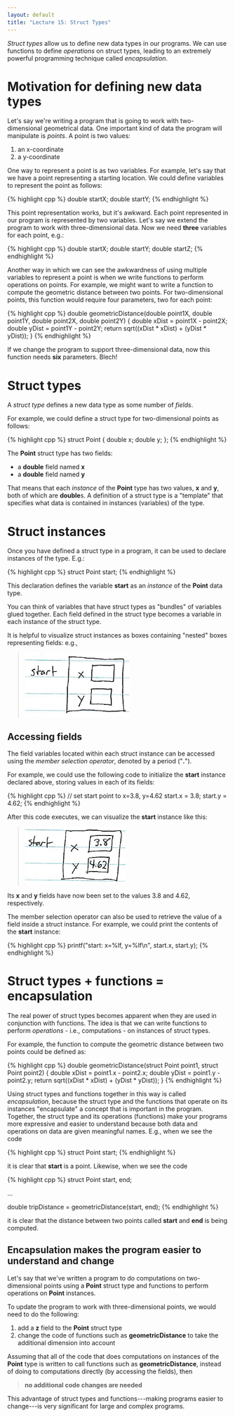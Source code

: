 ```yaml
---
layout: default
title: "Lecture 15: Struct Types"
---
```


*Struct types* allow us to define new data types in our programs. We can use functions to define *operations* on struct types, leading to an extremely powerful programming technique called *encapsulation*.

Motivation for defining new data types
======================================

Let's say we're writing a program that is going to work with two-dimensional geometrical data. One important kind of data the program will manipulate is *points*. A point is two values:

1.  an x-coordinate
2.  a y-coordinate

One way to represent a point is as two variables. For example, let's say that we have a point representing a starting location. We could define variables to represent the point as follows:

{% highlight cpp %}
double startX;
double startY;
{% endhighlight %}

This point representation works, but it's awkward. Each point represented in our program is represented by two variables. Let's say we extend the program to work with three-dimensional data. Now we need **three** variables for each point, e.g.:

{% highlight cpp %}
double startX;
double startY;
double startZ;
{% endhighlight %}

Another way in which we can see the awkwardness of using multiple variables to represent a point is when we write functions to perform operations on points. For example, we might want to write a function to compute the geometric distance between two points. For two-dimensional points, this function would require four parameters, two for each point:

{% highlight cpp %}
double geometricDistance(double point1X, double point1Y, double point2X, double point2Y)
{
    double xDist = point1X - point2X;
    double yDist = point1Y - point2Y;
    return sqrt((xDist * xDist) + (yDist * yDist));
}
{% endhighlight %}

If we change the program to support three-dimensional data, now this function needs **six** parameters. Blech!

Struct types
============

A *struct type* defines a new data type as some number of *fields*.

For example, we could define a struct type for two-dimensional points as follows:

{% highlight cpp %}
struct Point {
    double x;
    double y;
};
{% endhighlight %}

The **Point** struct type has two fields:

-   a **double** field named **x**
-   a **double** field named **y**

That means that each *instance* of the **Point** type has two values, **x** and **y**, both of which are **double**s. A definition of a struct type is a "template" that specifies what data is contained in instances (variables) of the type.

Struct instances
================

Once you have defined a struct type in a program, it can be used to declare instances of the type. E.g.:

{% highlight cpp %}
struct Point start;
{% endhighlight %}

This declaration defines the variable **start** as an *instance* of the **Point** data type.

You can think of variables that have struct types as "bundles" of variables glued together. Each field defined in the struct type becomes a variable in each instance of the struct type.

It is helpful to visualize struct instances as boxes containing "nested" boxes representing fields: e.g.,

> ![image](images/structBox.png)

Accessing fields
----------------

The field variables located within each struct instance can be accessed using the *member selection operator*, denoted by a period ("**.**").

For example, we could use the following code to initialize the **start** instance declared above, storing values in each of its fields:

{% highlight cpp %}
// set start point to x=3.8, y=4.62
start.x = 3.8;
start.y = 4.62;
{% endhighlight %}

After this code executes, we can visualize the **start** instance like this:

> ![image](images/structBoxFilledIn.png)

Its **x** and **y** fields have now been set to the values 3.8 and 4.62, respectively.

The member selection operator can also be used to retrieve the value of a field inside a struct instance. For example, we could print the contents of the **start** instance:

{% highlight cpp %}
printf("start: x=%lf, y=%lf\n", start.x, start.y);
{% endhighlight %}

Struct types + functions = encapsulation
========================================

The real power of struct types becomes apparent when they are used in conjunction with functions. The idea is that we can write functions to perform *operations* - i.e., computations - on instances of struct types.

For example, the function to compute the geometric distance between two points could be defined as:

{% highlight cpp %}
double geometricDistance(struct Point point1, struct Point point2)
{
    double xDist = point1.x - point2.x;
    double yDist = point1.y - point2.y;
    return sqrt((xDist * xDist) + (yDist * yDist));
}
{% endhighlight %}

Using struct types and functions together in this way is called *encapsulation*, because the struct type and the functions that operate on its instances "encapsulate" a concept that is important in the program. Together, the struct type and its operations (functions) make your programs more expressive and easier to understand because both data and operations on data are given meaningful names. E.g., when we see the code

{% highlight cpp %}
struct Point start;
{% endhighlight %}

it is clear that **start** is a point. Likewise, when we see the code

{% highlight cpp %}
struct Point start, end;

...

double tripDistance = geometricDistance(start, end);
{% endhighlight %}

it is clear that the distance between two points called **start** and **end** is being computed.

Encapsulation makes the program easier to understand and change
---------------------------------------------------------------

Let's say that we've written a program to do computations on two-dimensional points using a **Point** struct type and functions to perform operations on **Point** instances.

To update the program to work with three-dimensional points, we would need to do the following:

1.  add a **z** field to the **Point** struct type
2.  change the code of functions such as **geometricDistance** to take the additional dimension into account

Assuming that all of the code that does computations on instances of the **Point** type is written to call functions such as **geometricDistance**, instead of doing to computations directly (by accessing the fields), then

> **no additional code changes are needed**

This advantage of struct types and functions---making programs easier to change---is very significant for large and complex programs.
